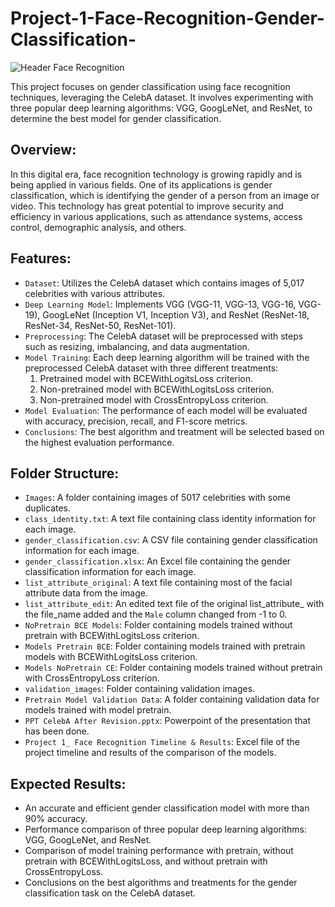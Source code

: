 # Project-1-Face-Recognition-Gender-Classification-
![Header Face Recognition](https://github.com/user-attachments/assets/61fc14ed-ff37-4c54-9e17-b55d706c45b2)

This project focuses on gender classification using face recognition techniques, leveraging the CelebA dataset. It involves experimenting with three popular deep learning algorithms: VGG, GoogLeNet, and ResNet, to determine the best model for gender classification.

## Overview:
In this digital era, face recognition technology is growing rapidly and is being applied in various fields. One of its applications is gender classification, which is identifying the gender of a person from an image or video. This technology has great potential to improve security and efficiency in various applications, such as attendance systems, access control, demographic analysis, and others.

## Features:
- `Dataset`: Utilizes the CelebA dataset which contains images of 5,017 celebrities with various attributes.
- `Deep Learning Model`: Implements VGG (VGG-11, VGG-13, VGG-16, VGG-19), GoogLeNet (Inception V1, Inception V3), and ResNet (ResNet-18, ResNet-34, ResNet-50, ResNet-101).
- `Preprocessing`: The CelebA dataset will be preprocessed with steps such as resizing, imbalancing, and data augmentation.
- `Model Training`: Each deep learning algorithm will be trained with the preprocessed CelebA dataset with three different treatments:   
   1. Pretrained model with BCEWithLogitsLoss criterion.   
   2. Non-pretrained model with BCEWithLogitsLoss criterion.   
   3. Non-pretrained model with CrossEntropyLoss criterion.
- `Model Evaluation`: The performance of each model will be evaluated with accuracy, precision, recall, and F1-score metrics.
- `Conclusions`: The best algorithm and treatment will be selected based on the highest evaluation performance.

## Folder Structure:
- `Images`: A folder containing images of 5017 celebrities with some duplicates.
- `class_identity.txt`: A text file containing class identity information for each image.
- `gender_classification.csv`: A CSV file containing gender classification information for each image.
- `gender_classification.xlsx`: An Excel file containing the gender classification information for each image.
- `list_attribute_original`: A text file containing most of the facial attribute data from the image.
- `list_attribute_edit`: An edited text file of the original list_attribute_ with the file_name added and the `Male` column changed from -1 to 0.
- `NoPretrain BCE Models`: Folder containing models trained without pretrain with BCEWithLogitsLoss criterion.
- `Models Pretrain BCE`: Folder containing models trained with pretrain models with BCEWithLogitsLoss criterion.
- `Models NoPretrain CE`: Folder containing models trained without pretrain with CrossEntropyLoss criterion.
- `validation_images`: Folder containing validation images.
- `Pretrain Model Validation Data`: A folder containing validation data for models trained with model pretrain.
- `PPT CelebA After Revision.pptx`: Powerpoint of the presentation that has been done.
- `Project 1_ Face Recognition Timeline & Results`: Excel file of the project timeline and results of the comparison of the models.

## Expected Results:
- An accurate and efficient gender classification model with more than 90% accuracy.
- Performance comparison of three popular deep learning algorithms: VGG, GoogLeNet, and ResNet.
- Comparison of model training performance with pretrain, without pretrain with BCEWithLogitsLoss, and without pretrain with CrossEntropyLoss.
- Conclusions on the best algorithms and treatments for the gender classification task on the CelebA dataset.
